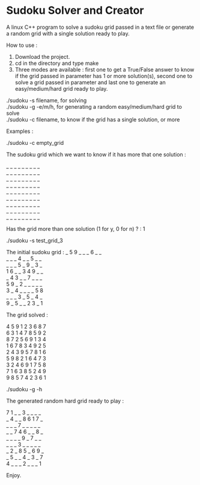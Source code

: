 # Sudoku Solver and Creator

A linux C++ program to solve a sudoku grid passed in a text file or generate a random grid with a single solution ready to play.

How to use :

1) Download the project.
2) cd in the directory and type make
3) Three modes are available : first one to get a True/False answer to know if the grid passed in parameter has 1 or more solution(s), second one to solve a grid passed in parameter and last one to generate an easy/medium/hard grid ready to play.

./sudoku -s filename, for solving <br/>
./sudoku -g -e/m/h, for generating a random easy/medium/hard grid to solve <br/>
./sudoku -c filename, to know if the grid has a single solution, or more <br/>

Examples :

./sudoku -c empty_grid

The sudoku grid which we want to know if it has more that one solution :

_ _ _ _ _ _ _ _ _ <br/>
_ _ _ _ _ _ _ _ _ <br/>
_ _ _ _ _ _ _ _ _ <br/>
_ _ _ _ _ _ _ _ _ <br/>
_ _ _ _ _ _ _ _ _ <br/>
_ _ _ _ _ _ _ _ _ <br/>
_ _ _ _ _ _ _ _ _ <br/>
_ _ _ _ _ _ _ _ _ <br/>
_ _ _ _ _ _ _ _ _ <br/>

Has the grid more than one solution (1 for y, 0 for n) ? : 1

./sudoku -s test_grid_3 

The initial sudoku grid :
_ 5 9 _ _ _ 6 _ _ <br/>
_ _ _ 4 _ _ 5 _ _ <br/>
_ _ _ 5 _ 9 _ 3 _ <br/>
1 6 _ _ 3 4 9 _ _ <br/>
_ 4 3 _ _ 7 _ _ _ <br/>
5 9 _ 2 _ _ _ _ _ <br/>
3 _ 4 _ _ _ _ 5 8 <br/>
_ _ _ 3 _ 5 _ 4 _ <br/>
9 _ 5 _ _ 2 3 _ 1 <br/>

The grid solved : 

4 5 9 1 2 3 6 8 7 <br/>
6 3 1 4 7 8 5 9 2 <br/>
8 7 2 5 6 9 1 3 4 <br/>
1 6 7 8 3 4 9 2 5 <br/>
2 4 3 9 5 7 8 1 6 <br/>
5 9 8 2 1 6 4 7 3 <br/>
3 2 4 6 9 1 7 5 8 <br/>
7 1 6 3 8 5 2 4 9 <br/>
9 8 5 7 4 2 3 6 1 <br/>


./sudoku -g -h

The generated random hard grid ready to play :

7 1 _ _ 3 _ _ _ _ <br/>
_ 4 _ _ 8 6 1 7 _ <br/>
_ _ _ 7 _ _ _ _ _ <br/>
_ _ 7 4 6 _ _ 8 _ <br/>
_ _ _ _ 9 _ 7 _ _ <br/>
_ _ _ 3 _ _ _ _ _ <br/>
_ 2 _ 8 5 _ 6 9 _ <br/>
_ 5 _ _ 4 _ 3 _ 7 <br/>
4 _ _ _ 2 _ _ _ 1 <br/>

Enjoy.
